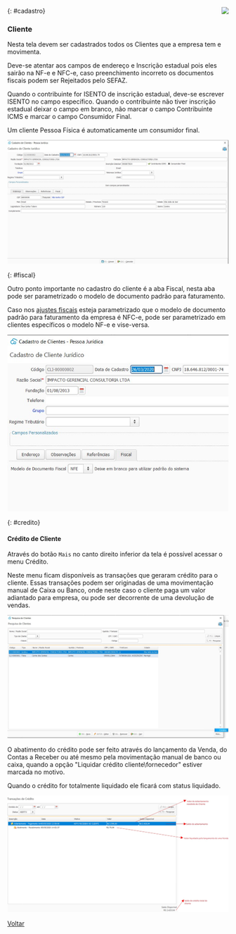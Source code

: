 <a href="http://docs.continentenuvem.com.br/dicas.html#dicas"><img align="right" src="http://docs.continentenuvem.com.br/images/dicas.jpg"></a>



{: #cadastro}

### Cliente

Nesta tela devem ser cadastrados todos os Clientes que a  empresa tem e movimenta.

Deve-se atentar aos campos de endereço e Inscrição estadual pois eles sairão na NF-e e NFC-e, caso preenchimento incorreto os documentos fiscais podem ser Rejeitados pelo SEFAZ.

Quando o contribuinte for ISENTO de inscrição estadual, deve-se escrever ISENTO no campo específico. Quando o contribuinte não tiver inscrição estadual deixar o campo em branco, não marcar o campo Contribuinte ICMS e marcar o campo Consumidor Final.

Um cliente Pessoa Física é automaticamente um consumidor final.

![](images/vendas_cliente.jpg)

{: #fiscal}

Outro ponto importante no cadastro do cliente é a aba Fiscal, nesta aba pode ser parametrizado o modelo de documento padrão para faturamento. 

Caso nos [ajustes fiscais](sistema_ajuste_fiscal.md#geral) esteja parametrizado que o modelo de documento padrão para faturamento da empresa é NFC-e, pode ser parametrizado em clientes específicos o modelo NF-e e vise-versa.

![](images/vendas_cliente_fiscal.jpg)



{: #credito}

#### Crédito de Cliente

Através do botão `Mais` no canto direito inferior da tela é possível acessar o menu Crédito.

Neste menu ficam disponíveis as transações que geraram crédito para o cliente. Essas transações podem ser originadas de uma movimentação manual de Caixa ou Banco, onde neste caso o cliente paga um valor adiantado para empresa, ou pode ser decorrente de uma devolução de vendas.

![](images/vendas_cliente_credito.jpg)



O abatimento do crédito pode ser feito através do lançamento da Venda, do Contas a Receber ou até mesmo pela movimentação manual de banco ou caixa, quando a opção "Liquidar crédito cliente\fornecedor" estiver marcada no motivo.

Quando o crédito for totalmente liquidado ele ficará com status liquidado.

![](images/vendas_cliente_credito2.jpg)



[Voltar](vendas.md#vendas)